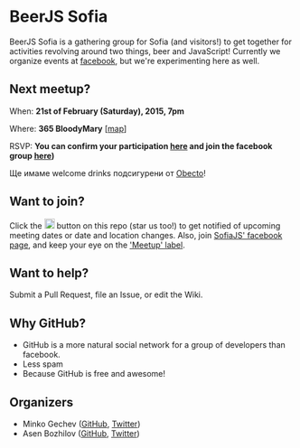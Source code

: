 # BeerJS Sofia


BeerJS Sofia is a gathering group for Sofia (and visitors!) to get together for activities revolving around two things, beer and JavaScript! Currently we organize events at [facebook](https://www.facebook.com/groups/292135280802776/), but we're experimenting here as well.

## Next meetup?

When: **21st of February (Saturday), 2015, 7pm**

Where: **365 BloodyMary** [[map](https://www.google.bg/maps/place/ul.+%22Hristo+Belchev%22+8-%D0%90,+1000+Sofia/)]

RSVP: **You can confirm your participation [here](https://www.facebook.com/events/914970778543770/) and join the facebook group [here](https://www.facebook.com/groups/292135280802776/))**

Ще имаме welcome drinks подсигурени от [Obecto](http://www.obecto.com/)!


## Want to join?

Click the <img src="http://beerjs.github.io/sf/assets/watch.png" height="18"> button on this repo (star us too!) to get notified of upcoming meeting dates or date and location changes.  Also, join [SofiaJS' facebook page](https://www.facebook.com/groups/292135280802776/), and keep your eye on the ['Meetup' label](https://github.com/beerjs/sofia/issues?labels=meetup&page=1&state=open).

## Want to help?

Submit a Pull Request, file an Issue, or edit the Wiki.

## Why GitHub?

* GitHub is a more natural social network for a group of developers than facebook.
* Less spam
* Because GitHub is free and awesome!

## Organizers

* Minko Gechev ([GitHub](https://github.com/mgechev), [Twitter](https://twitter.com/mgechev))
* Asen Bozhilov ([GitHub](https://github.com/abozhilov), [Twitter](https://twitter.com/abozhilov))
